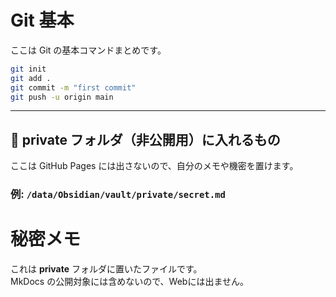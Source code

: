 # Git 基本

ここは Git の基本コマンドまとめです。

```bash
git init
git add .
git commit -m "first commit"
git push -u origin main
```

---

## 🔹 private フォルダ（非公開用）に入れるもの
ここは GitHub Pages には出さないので、自分のメモや機密を置けます。  

### 例: `/data/Obsidian/vault/private/secret.md`
# 秘密メモ

これは **private** フォルダに置いたファイルです。  
MkDocs の公開対象には含めないので、Webには出ません。
